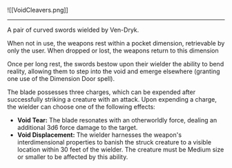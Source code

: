 ![[VoidCleavers.png]]

---
A pair of curved swords wielded by Ven-Dryk.

When not in use, the weapons rest within a pocket dimension, retrievable by only the user. When dropped or lost, the weapons return to this dimension

Once per long rest, the swords bestow upon their wielder the ability to bend reality, allowing them to step into the void and emerge elsewhere (granting one use of the Dimension Door spell).

The blade possesses three charges, which can be expended after successfully striking a creature with an attack. Upon expending a charge, the wielder can choose one of the following effects:
- **Void Tear:** The blade resonates with an otherworldly force, dealing an additional 3d6 force damage to the target.
- **Void Displacement:** The wielder harnesses the weapon's interdimensional properties to banish the struck creature to a visible location within 30 feet of the wielder. The creature must be Medium size or smaller to be affected by this ability.

